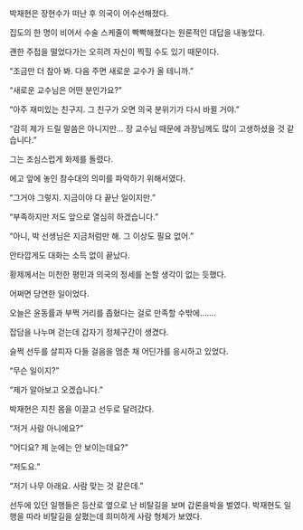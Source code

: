 박재현은 장현수가 떠난 후 의국이 어수선해졌다.

집도의 한 명이 비어서 수술 스케줄이 빡빡해졌다는 원론적인 대답을 내놓았다.

괜한 주접을 떨었다가는 오히려 자신이 찍힐 수도 있기 때문이다.

“조금만 더 참아 봐. 다음 주면 새로운 교수가 올 테니까.”

“새로운 교수님은 어떤 분인가요?”

“아주 재미있는 친구지. 그 친구가 오면 의국 분위기가 다시 바뀔 거야.”

“감히 제가 드릴 말씀은 아니지만… 장 교수님 때문에 과장님께도 많이 고생하셨을 것 같습니다.”

그는 조심스럽게 화제를 돌렸다.

에고 앞에 놓인 참수대의 의미를 파악하기 위해서였다.

“그거야 그렇지. 지금이야 다 끝난 일이지만.”

“부족하지만 저도 앞으로 열심히 하겠습니다.”

“아니, 박 선생님은 지금처럼만 해. 그 이상도 필요 없어.”

안타깝게도 대화는 소득 없이 끝났다.

황제께서는 미천한 평민과 의국의 정세를 논할 생각이 없는 듯했다.

어쩌면 당연한 일이었다.

오늘은 윤동률과 부쩍 거리를 좁혔다는 걸로 만족할 수밖에…….

잡담을 나누며 걷는데 갑자기 정체구간이 생겼다.

슬쩍 선두를 살피자 다들 걸음을 멈춘 채 어딘가를 응시하고 있었다.

“무슨 일이지?”

“제가 알아보고 오겠습니다.”

박재현은 지친 몸을 이끌고 선두로 달려갔다.

“저거 사람 아니에요?”

“어디요? 제 눈에는 안 보이는데요?”

“저도요.”

“저기 나무 아래요. 사람 맞는 것 같은데.”

선두에 있던 일행들은 등산로 옆으로 난 비탈길을 보며 갑론을박을 벌였다. 박재현도 일행을 따라 비탈길을 살폈는데 희미하게 사람 형체가 보였다.